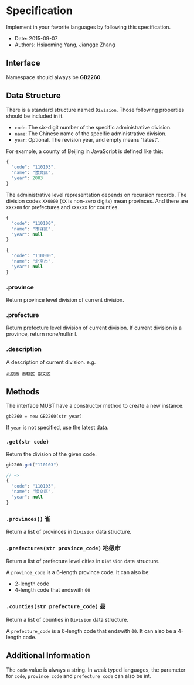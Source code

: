 # Specification

Implement in your favorite languages by following this specification.

* Date: 2015-09-07
* Authors: Hsiaoming Yang, Jiangge Zhang


## Interface

Namespace should always be **GB2260**.

## Data Structure

There is a standard structure named `Division`. Those following properties
should be included in it.

- `code`: The six-digit number of the specific administrative division.
- `name`: The Chinese name of the specific administrative division.
- `year`: Optional. The revision year, and empty means "latest".

For example, a county of Beijing in JavaScript is defined like this:

```javascript
{
  "code": "110103",
  "name": "崇文区",
  "year": 2003
}
```

The administrative level representation depends on recursion records. The
division codes `XX0000` (`XX` is non-zero digits) mean provinces. And there are
`XXXX00` for prefectures and `XXXXXX` for counties.

```javascript
{
  "code": "110100",
  "name": "市辖区",
  "year": null
}
```

```javascript
{
  "code": "110000",
  "name": "北京市",
  "year": null
}
```

### .province

Return province level division of current division.

### .prefecture

Return prefecture level division of current division. If current division is a province,
return none/null/nil.

### .description

A description of current division. e.g.

```
北京市 市辖区 崇文区
```

## Methods

The interface MUST have a constructor method to create a new instance:

```
gb2260 = new GB2260(str year)
```

If `year` is not specified, use the latest data.


### `.get(str code)`

Return the division of the given code.

```javascript
gb2260.get("110103")

// =>
{
  "code": "110103",
  "name": "崇文区",
  "year": null
}
```


### `.provinces()` 省

Return a list of provinces in `Division` data structure.


### `.prefectures(str province_code)` 地级市

Return a list of prefecture level cities in `Division` data structure.

A `province_code` is a 6-length province code. It can also be:

* 2-length code
* 4-length code that endswith `00`


### `.counties(str prefecture_code)` 县

Return a list of counties in `Division` data structure.

A `prefecture_code` is a 6-length code that endswith `00`. It can also be a 4-length code.


## Additional Information

The `code` value is always a string. In weak typed languages, the parameter for `code`,
`province_code` and `prefecture_code` can also be int.

